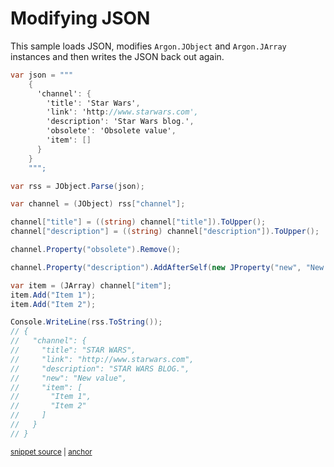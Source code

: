 # Modifying JSON

This sample loads JSON, modifies `Argon.JObject` and `Argon.JArray` instances and then writes the JSON back out again.

<!-- snippet: ModifyJson -->
<a id='snippet-modifyjson'></a>
```cs
var json = """
    {
      'channel': {
        'title': 'Star Wars',
        'link': 'http://www.starwars.com',
        'description': 'Star Wars blog.',
        'obsolete': 'Obsolete value',
        'item': []
      }
    }
    """;

var rss = JObject.Parse(json);

var channel = (JObject) rss["channel"];

channel["title"] = ((string) channel["title"]).ToUpper();
channel["description"] = ((string) channel["description"]).ToUpper();

channel.Property("obsolete").Remove();

channel.Property("description").AddAfterSelf(new JProperty("new", "New value"));

var item = (JArray) channel["item"];
item.Add("Item 1");
item.Add("Item 2");

Console.WriteLine(rss.ToString());
// {
//   "channel": {
//     "title": "STAR WARS",
//     "link": "http://www.starwars.com",
//     "description": "STAR WARS BLOG.",
//     "new": "New value",
//     "item": [
//       "Item 1",
//       "Item 2"
//     ]
//   }
// }
```
<sup><a href='/src/ArgonTests/Documentation/Samples/Linq/ModifyJson.cs#L10-L53' title='Snippet source file'>snippet source</a> | <a href='#snippet-modifyjson' title='Start of snippet'>anchor</a></sup>
<!-- endSnippet -->
